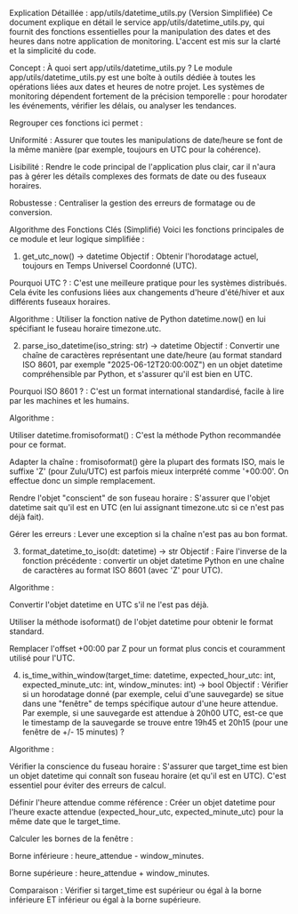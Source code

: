 Explication Détaillée : app/utils/datetime_utils.py (Version Simplifiée)
Ce document explique en détail le service app/utils/datetime_utils.py, qui fournit des fonctions essentielles pour la manipulation des dates et des heures dans notre application de monitoring. L'accent est mis sur la clarté et la simplicité du code.

Concept : À quoi sert app/utils/datetime_utils.py ?
Le module app/utils/datetime_utils.py est une boîte à outils dédiée à toutes les opérations liées aux dates et heures de notre projet. Les systèmes de monitoring dépendent fortement de la précision temporelle : pour horodater les événements, vérifier les délais, ou analyser les tendances.

Regrouper ces fonctions ici permet :

Uniformité : Assurer que toutes les manipulations de date/heure se font de la même manière (par exemple, toujours en UTC pour la cohérence).

Lisibilité : Rendre le code principal de l'application plus clair, car il n'aura pas à gérer les détails complexes des formats de date ou des fuseaux horaires.

Robustesse : Centraliser la gestion des erreurs de formatage ou de conversion.

Algorithme des Fonctions Clés (Simplifié)
Voici les fonctions principales de ce module et leur logique simplifiée :

1. get_utc_now() -> datetime
Objectif : Obtenir l'horodatage actuel, toujours en Temps Universel Coordonné (UTC).

Pourquoi UTC ? : C'est une meilleure pratique pour les systèmes distribués. Cela évite les confusions liées aux changements d'heure d'été/hiver et aux différents fuseaux horaires.

Algorithme : Utiliser la fonction native de Python datetime.now() en lui spécifiant le fuseau horaire timezone.utc.

2. parse_iso_datetime(iso_string: str) -> datetime
Objectif : Convertir une chaîne de caractères représentant une date/heure (au format standard ISO 8601, par exemple "2025-06-12T20:00:00Z") en un objet datetime compréhensible par Python, et s'assurer qu'il est bien en UTC.

Pourquoi ISO 8601 ? : C'est un format international standardisé, facile à lire par les machines et les humains.

Algorithme :

Utiliser datetime.fromisoformat() : C'est la méthode Python recommandée pour ce format.

Adapter la chaîne : fromisoformat() gère la plupart des formats ISO, mais le suffixe 'Z' (pour Zulu/UTC) est parfois mieux interprété comme '+00:00'. On effectue donc un simple remplacement.

Rendre l'objet "conscient" de son fuseau horaire : S'assurer que l'objet datetime sait qu'il est en UTC (en lui assignant timezone.utc si ce n'est pas déjà fait).

Gérer les erreurs : Lever une exception si la chaîne n'est pas au bon format.

3. format_datetime_to_iso(dt: datetime) -> str
Objectif : Faire l'inverse de la fonction précédente : convertir un objet datetime Python en une chaîne de caractères au format ISO 8601 (avec 'Z' pour UTC).

Algorithme :

Convertir l'objet datetime en UTC s'il ne l'est pas déjà.

Utiliser la méthode isoformat() de l'objet datetime pour obtenir le format standard.

Remplacer l'offset +00:00 par Z pour un format plus concis et couramment utilisé pour l'UTC.

4. is_time_within_window(target_time: datetime, expected_hour_utc: int, expected_minute_utc: int, window_minutes: int) -> bool
Objectif : Vérifier si un horodatage donné (par exemple, celui d'une sauvegarde) se situe dans une "fenêtre" de temps spécifique autour d'une heure attendue. Par exemple, si une sauvegarde est attendue à 20h00 UTC, est-ce que le timestamp de la sauvegarde se trouve entre 19h45 et 20h15 (pour une fenêtre de +/- 15 minutes) ?

Algorithme :

Vérifier la conscience du fuseau horaire : S'assurer que target_time est bien un objet datetime qui connaît son fuseau horaire (et qu'il est en UTC). C'est essentiel pour éviter des erreurs de calcul.

Définir l'heure attendue comme référence : Créer un objet datetime pour l'heure exacte attendue (expected_hour_utc, expected_minute_utc) pour la même date que le target_time.

Calculer les bornes de la fenêtre :

Borne inférieure : heure_attendue - window_minutes.

Borne supérieure : heure_attendue + window_minutes.

Comparaison : Vérifier si target_time est supérieur ou égal à la borne inférieure ET inférieur ou égal à la borne supérieure.